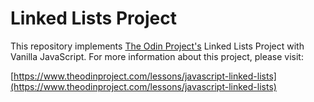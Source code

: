 # Linked Lists Project

This repository implements [The Odin Project's](https://www.theodinproject.com/) Linked Lists 
Project with Vanilla JavaScript. For more information about this project, please visit:

[https://www.theodinproject.com/lessons/javascript-linked-lists](https://www.theodinproject.com/lessons/javascript-linked-lists)